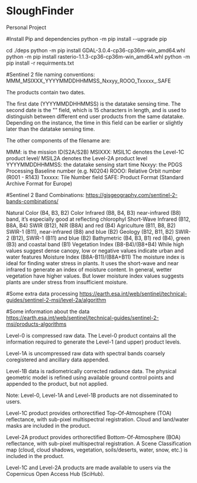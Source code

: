 # SloughFinder
Personal Project

#Install Pip and dependencies
python -m pip install --upgrade pip

cd ./deps
python -m pip install GDAL-3.0.4-cp36-cp36m-win_amd64.whl
python -m pip install rasterio-1.1.3-cp36-cp36m-win_amd64.whl
python -m pip install -r requirments.txt


#Sentinel 2 file naming conventions:
MMM_MSIXXX_YYYYMMDDHHMMSS_Nxxyy_ROOO_Txxxxx_<Product Discriminator>.SAFE

The products contain two dates.

The first date (YYYYMMDDHHMMSS) is the datatake sensing time.
The second date is the "<Product Discriminator>" field, which is 15 characters in length, and is used to distinguish between different end user products from the same datatake. Depending on the instance, the time in this field can be earlier or slightly later than the datatake sensing time.

The other components of the filename are:

MMM: is the mission ID(S2A/S2B)
MSIXXX: MSIL1C denotes the Level-1C product level/ MSIL2A denotes the Level-2A product level
YYYYMMDDHHMMSS: the datatake sensing start time
Nxxyy: the PDGS Processing Baseline number (e.g. N0204)
ROOO: Relative Orbit number (R001 - R143)
Txxxxx: Tile Number field
SAFE: Product Format (Standard Archive Format for Europe)


#Sentinel 2 Band Combinations:
https://gisgeography.com/sentinel-2-bands-combinations/

Natural Color (B4, B3, B2)
Color Infrared (B8, B4, B3) near-infrared (B8) band, it’s especially good at reflecting chlorophyl
Short-Wave Infrared (B12, B8A, B4) SWIR (B12), NIR (B8A) and red (B4)
Agriculture (B11, B8, B2) SWIR-1 (B11), near-infrared (B8) and blue (B2)
Geology (B12, B11, B2) SWIR-2 (B12), SWIR-1 (B11) and blue (B2) 
Bathymetric (B4, B3, B1) red (B4), green (B3) and coastal band (B1)
Vegetation Index (B8-B4)/(B8+B4) While high values suggest dense canopy, low or negative values indicate urban and water features
Moisture Index (B8A-B11)/(B8A+B11) The moisture index is ideal for finding water stress in plants. It uses the short-wave and near infrared to generate an index of moisture content. In general, wetter vegetation have higher values. But lower moisture index values suggests plants are under stress from insufficient moisture.


#Some extra data processing
https://earth.esa.int/web/sentinel/technical-guides/sentinel-2-msi/level-2a/algorithm


#Some information about the data
https://earth.esa.int/web/sentinel/technical-guides/sentinel-2-msi/products-algorithms

Level-0 is compressed raw data. The Level-0 product contains all the information required to generate the Level-1 (and upper) product levels.

Level-1A is uncompressed raw data with spectral bands coarsely coregistered and ancillary data appended.

Level-1B data is radiometrically corrected radiance data. The physical geometric model is refined using available ground control points and appended to the product, but not applied.

Note: Level-0, Level-1A and Level-1B products are not disseminated to users.

Level-1C product provides orthorectified Top-Of-Atmosphere (TOA) reflectance, with sub-pixel multispectral registration. Cloud and land/water masks are included in the product.

Level-2A product provides orthorectified Bottom-Of-Atmosphere (BOA) reflectance, with sub-pixel multispectral registration. A Scene Classification map (cloud, cloud shadows, vegetation, soils/deserts, water, snow, etc.) is included in the product.

Level-1C and Level-2A products are made available to users via the Copernicus Open Access Hub (SciHub).


